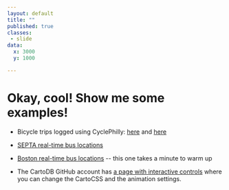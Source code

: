 ```yaml
---
layout: default
title: ""
published: true
classes:
 - slide
data:
  x: 3000
  y: 1000

---
```


# Okay, cool!  Show me some examples! #

*  Bicycle trips logged using CyclePhilly:  [here](http://banderkat.net/timelapse_may.html) and [here](http://banderkat.net/timelapse.html)

*  [SEPTA real-time bus locations](http://banderkat.net/septa.html)

*  [Boston real-time bus locations](http://banderkat.net/mbta.html) -- this one takes a minute to warm up

*  The CartoDB GitHub account has [a page with interactive controls](http://cartodb.github.io/torque/) where you can change
   the CartoCSS and the animation settings.
